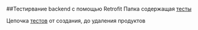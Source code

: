 ##Тестирвание backend с помощью Retrofit
Папка содержащая [тесты](src/test/java/ru/kipolad)

Цепочка [тестов](src/test/java/ru/kipolad/ProductTests.java) от создания, до удаления продуктов